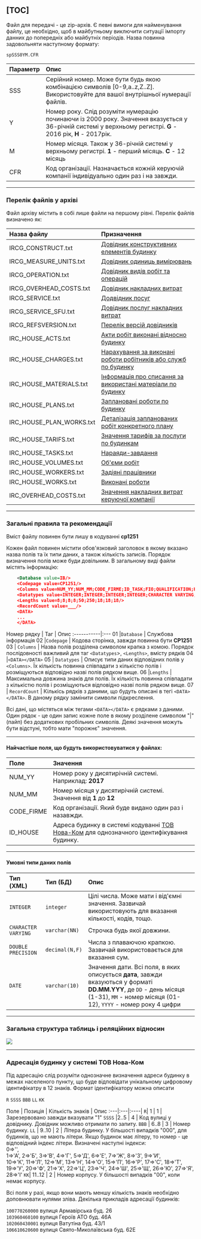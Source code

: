 [TOC]
---

Файл для передачі - це zip-архів. Є певні вимоги для найменування файлу, це необхідно, щоб в майбутньому виключити ситуації імпорту данних до попередніх або майбутніх періодів. Назва повинна задовольняти наступному формату:

    spSSS0YM.CFR

Параметр | Опис |
:---|:----
SSS | Серійний номер. Може бути будь якою комбінацією символів [0-9,a..z,Z..Z]. Використовуйте для вашої внутрішньої нумерації файлів. |
Y | Номер року. Слід розуміти нумерацію починаючи із 2000 року. Значення вказується у 36-річній системі у верхньому регистрі. **G** - 2016 рік,  **H** - 2017рік. |
M | Номер місяця. Також у 36-річній системі у верхньому регистрі. **1** - перший місяць. **С** - 12 місяць |
CFR | Код організації. Назначається кожній керуючій компанії індивідуально один раз і на завжди. |

* * *
### Перелік файлів у архіві
Файл архіву містить в собі лише файли на першому рівні. Перелік файлів визначено як:

Назва файлу               | Призначення
:-------------------------|:--------------
 IRCG_CONSTRUCT.txt       | [Довідник конструктивних елементів будинку](/Формат_файлу/Таблиця_IRCG_CONSTRUCT)
 IRCG_MEASURE_UNITS.txt   | [Довідник одиниць вимірювань](/Формат_файлу/Таблиця_IRCG_MEASURE_UNITS)
 IRCG_OPERATION.txt       | [Довідник видів робіт та операцій](/Формат_файлу/Таблиця_IRCG_OPERATION)
 IRCG_OVERHEAD_COSTS.txt  | [Довідник накладних витрат](/Формат_файлу/Таблиця_IRCG_OVERHEAD_COSTS)
 IRCG_SERVICE.txt         | [Додвідник посуг](/Формат_файлу/Таблиця_IRCG_SERVICE)
 IRCG_SERVICE_SFU.txt     | [Довідник послуг накладних витрат](/Формат_файлу/Таблиця_IRCG_SERVICE_SFU)
 IRCG_REFSVERSION.txt     | [Перелік версій довідників](/Формат_файлу/Таблиця_IRCG_REFSVERSION)
 IRC_HOUSE_ACTS.txt       | [Акти робіт виконані відносно будинку](/Формат_файлу/Таблиця_IRC_HOUSE_ACTS)
 IRC_HOUSE_CHARGES.txt    | [Нарахування за виконані роботи робітників або служб по будинку](/Формат_файлу/Таблиця_IRC_HOUSE_CHARGES)
 IRC_HOUSE_MATERIALS.txt  | [Інформація про списання за використані матеріали по будинку](/Формат_файлу/Таблиця_IRC_HOUSE_MATERIALS)
 IRC_HOUSE_PLANS.txt      | [Заплановані роботи по будинку](/Формат_файлу/Таблиця_IRC_HOUSE_PLANS)
 IRC_HOUSE_PLAN_WORKS.txt | [Деталізація запланованих робіт конкретного плану](/Формат_файлу/Таблиця_IRC_HOUSE_PLAN_WORKS)
 IRC_HOUSE_TARIFS.txt     | [Значення тарифів за послуги по будинкам](/Формат_файлу/Таблиця_IRC_HOUSE_TARIFS)
 IRC_HOUSE_TASKS.txt      | [Нараяди-завдання](/Формат_файлу/Таблиця_IRC_HOUSE_TASKS)
 IRC_HOUSE_VOLUMES.txt    | [Об'єми робіт](/Формат_файлу/Таблиця_IRC_HOUSE_VOLUMES)
 IRC_HOUSE_WORKERS.txt    | [Задіяні працівники](/Формат_файлу/Таблиця_IRC_HOUSE_WORKERS)
 IRC_HOUSE_WORKS.txt      | [Виконані роботи](/Формат_файлу/Таблиця_IRC_HOUSE_WORKS)
 IRC_OVERHEAD_COSTS.txt   | [Значення накладних витрат керуючої компанії](/Формат_файлу/Таблиця_IRCG_OVERHEAD_COSTS)

* * *
### Загальні правила та рекомендації

Вміст файлу повинен бути лишу в кодуванні **cp1251**

Кожен файл повинен містити обов'язковий заголовок в якому вказано назва полів та їх типи даних, а також кількість записів. Порядок визначення полів може буди довільним. В загальному виді файли містять інформацію:

```XML
    <Database value=IB/>
    <Codepage value=CP1251/>
    <Columns value=NUM_YY;NUM_MM;CODE_FIRME;ID_TASK;FIO;QUALIFICATION;H_SALARY;H_ALLOCATION;H_CONSIGNMENT/>
    <Datatypes value=INTEGER;INTEGER;INTEGER;INTEGER;CHARACTER VARYING;CHARACTER VARYING;DOUBLE PRECISION;DOUBLE PRECISION;DOUBLE PRECISION/>
    <Lengths value=8;8;8;8;50;250;18;18;18/>
    <RecordCount value=___/>
    <DATA>
    ...
    </DATA>
```
Номер рядку | Таг | Опис
:-----------|:---
01 |`Database` | Службова інформація
02 |`Codepage` | Кодова сторінка, завжди повинна бути **CP1251**
03 | `Columns` | Назва полів розділена символом крапка з комою. Порядок послідовності важливий для таг `<Datatypes`>, `<Lengths>`, вмісту рядків 04 |`<DATA></DATA>`
05 | `Datatypes` | Описує типи даних відповідних полів у `<Columns>`. Їх кількість повинна співпадати з кількістю полів і розміщуються відповідно назві полів рядком вище.
06 |`Lengths` | Максимальна довжина знаків для полів. Їх кількість повинна співпадати з кількістю полів і розміщуються відповідно назві полів рядком вище.
07 | `RecordCount` | Кількісь рядків з даними, що будуть описані в тегі `<DATA></DATA>`. В даному рядку замінити символи підкреслення.


Всі дані, що містяться між тегами `<DATA></DATA>` є рядками з даними. Один рядок - це один запис кожне поле в якому розділене символом "|"(пайп) без додаткових пробільних символів. Деякі значення можуть бути відстуні, тобто мати "порожнє" значення.

* * *
#### Найчастіше поля, що будуть використовуватися у файлах:
Поле |Значення
:----|:-------
NUM_YY | Номер року у дисятирічній системі. Наприклад: __2017__
NUM_MM | Номер місяця у дисятирічній системі. Значення від __1__ до __12__
CODE_FIRME | Код організації. Який буде видано один раз і назавжди.
ID_HOUSE | Адреса будинку в системі кодуванні [ТОВ Нова-Ком](https://www.novakom.com.ua) для однозначного ідентифікування будинку.

* * *
#### Умовні типи даних полів
Тип (XML) | Тип (БД) | Опис
:---|:---|:----
`INTEGER` | `integer` | Цілі числа. Може мати і від'ємні значення. Зазвичай використовують для вказання кількості, кодів, тощо.
`CHARACTER VARYING` | `varchar(NN)` | Строчка будь якої довжини.
`DOUBLE PRECISION` | `decimal(N,F)` | Числа з плаваючою крапкою. Зазвичай використовається для вказання сум.
`DATE` | `varchar(10)` | Значення дати. Всі поля, в яких описується **дата**, завжди вказуються у форматі **DD.MM.YYY**, де `DD` - день місяця (1-31), `MM` - номер місяця (01-12), `YYYY` - номер року 4 цифри

* * *
### Загальна структура таблиць і реляційних відносин

<img src="/db-struct.png" />

* * *
### Адресація будинку у системі ТОВ Нова-Ком
Під адресацію слід розуміти однозначне визначення адреси будинку в межах населеного пункту, що буде відповідати унікальному цифровому ідентифікатру в 12 знаків. 
Формат ідентифікатору можна описати 

`R` `SSSS` `BBB` `LL` `KK`

 Поле | Позиція | Кількість знаків | Опис
:---|:---|:----|
`R`| 1 | 1 | Зарезервовано завжди вказувати "1"
`SSSS` |2..5 | 4 | Код вулиці у довіднику. Довідник можливо отримати по запиту.
`BBB` |  6..8 | 3 | Номер будинку.
`LL` | 9..10 | 2 | Літера будинку. У більшості випадків "000", для будинків, що не мають літери. Якщо будинок має літеру, то номер - це відповідний індекс літери. Визначені наступні індекси: <br/> 0=>'', <br/> 1=>'А',  2=>'Б',  3=>'В',  4=>'Г',  5=>'Д',  6=>'Е',  7=>'Ж',  8=>'З',  9=>'И', <br/> 10=>'К', 11=>'Л', 12=>'М', 13=>'Н', 14=>'О', 15=>'П', 16=>'Р', 17=>'С', 18=>'Т',<br/> 19=>'У', 20=>'Ф', 21=>'Х', 22=>'Ц', 23=>'Ч', 24=>'Ш', 25=>'Щ', 26=>'Ю', 27=>'Я', 28=>'І'
`KK`| 11..12 | 2 | Номер корпусу. У більшості випадків "00", коли немає корпусу.

Всі поля у разі, якщо вони мають меншу кількість знаків необхідно доповнювати нулями зліва. Декілька прикладів адресації будинків:

`100770260000` вулиця Армавірська буд. 26<br/>
`103960460100` вулиця Героїв АТО буд. 46А<br/>
`102060430001` вулиця Ватутіна буд. 43/1<br/>
`106610620600` вулиця Свято-Миколаївська буд. 62Е



